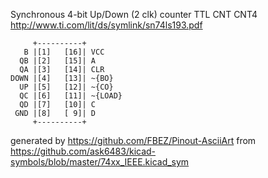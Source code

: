 Synchronous 4-bit Up/Down (2 clk) counter
TTL CNT CNT4
http://www.ti.com/lit/ds/symlink/sn74ls193.pdf


	     +----------+
	   B |[1]   [16]| VCC
	  QB |[2]   [15]| A
	  QA |[3]   [14]| CLR
	DOWN |[4]   [13]| ~{BO}
	  UP |[5]   [12]| ~{CO}
	  QC |[6]   [11]| ~{LOAD}
	  QD |[7]   [10]| C
	 GND |[8]   [ 9]| D
	     +----------+


generated by https://github.com/FBEZ/Pinout-AsciiArt from https://github.com/ask6483/kicad-symbols/blob/master/74xx_IEEE.kicad_sym